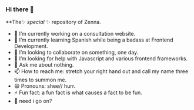### Hi there 👋

**The✨ _special_ ✨ repository of Zenna.

- 🔭 I’m currently working on a consultation website.
- 🌱 I’m currently learning Spanish while being a badass at Frontend Development.
- 👯 I’m looking to collaborate on something, one day.
- 🤔 I’m looking for help with Javascript and various frontend frameworks.
- 💬 Ask me about nothing.
- 📫 How to reach me: stretch your right hand out and call my name three times to summon me.
- 😄 Pronouns: shee// hurr.
- ⚡ Fun fact: a fun fact is what causes a fact to be fun.
- 🌚 need i go on?
